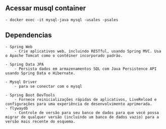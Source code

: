 ## Acessar musql container
    - docker exec -it mysql-java mysql -usales -psales





## Dependencias
    - Spring Web
        - Crie aplicativos web, incluindo RESTful, usando Spring MVC. Usa o Apache Tomcat como o contêiner incorporado padrão.

    - Spring Data JPA
        - Persista dados em armazenamentos SQL com Java Persistence API usando Spring Data e Hibernate.
    
    - Mysql Driver
        - para se conectar com o mysql
    
    - Spring Boot DevTools
        - Fornece reinicializações rápidas de aplicativos, LiveReload e configurações para uma experiência de desenvolvimento aprimorada.
    - flywaydb
        - Controle de versão para seu banco de dados para que você possa migrar de qualquer versão (incluindo um banco de dados vazio) para a versão mais recente do esquema.
        